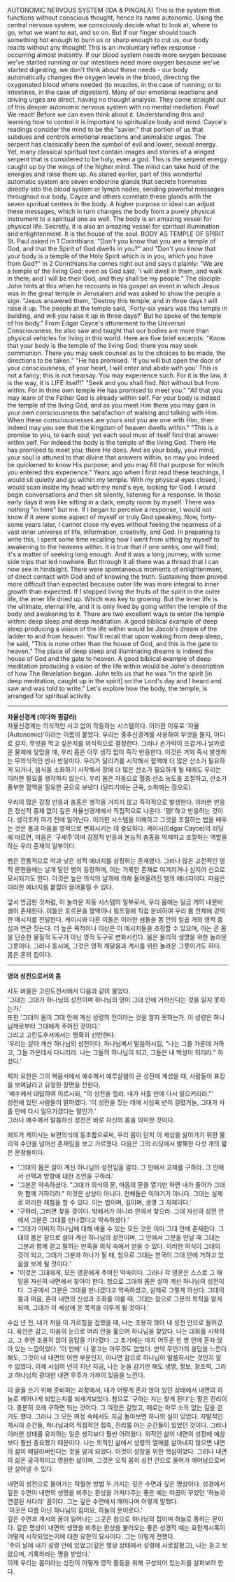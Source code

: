 AUTONOMIC NERVOUS SYSTEM (IDA & PINGALA)
This is the system that functions without conscious thought; hence its name autonomic. Using the central nervous system, we consciously decide what to look at, where to go, what we want to eat, and so on. But if our finger should touch something hot enough to burn us or sharp enough to cut us, our body reacts without any thought! This is an involuntary reflex response - occurring almost instantly. If our blood system needs more oxygen because we've started running or our intestines need more oxygen because we've started digesting, we don't think about these needs - our body automatically changes the oxygen levels in the blood, directing the oxygenated blood where needed (to muscles, in the case of running; or to intestines, in the case of digestion).
Many of our emotional reactions and driving urges are direct, having no thought analysis. They come straight out of this deeper autonomic nervous system with no mental mediation. Pow! We react! Before we can even think about it. Understanding
this and learning how to control it is important to spiritualize body and mind. Cayce's readings consider the mind to be the "savior," that portion of us that subdues and controls emotional reactions and animalistic urges.
The serpent has classically been the symbol of evil and lower, sexual energy. Yet, many classical spiritual text contain images and stories of a winged serpent that is considered to be holy, even a god. This is the serpent energy caught up by the wings
of the higher mind. The mind can take hold of the energies and raise them up.
As stated earlier, part of this wonderful automatic system are seven endocrine glands that secrete hormones directly into the blood system or lymph nodes, sending powerful messages throughout our body. Cayce and others correlate these glands with the seven spiritual centers in the body. A higher purpose or ideal can adjust these messages, which in turn changes the body from a purely physical instrument to a spiritual one as well. The body is an amazing vessel for physical life. Secretly, it is also an amazing vessel for spiritual illumination and enlightenment. It is the house of the soul.
BODY AS TEMPLE OF SPIRIT
St. Paul asked in 1 Corinthians: "Don't you know that you are a temple of God, and that the Spirit of God dwells in you?" and "Don't you know that your body is a temple of the Holy Spirit which is in you, which you have from God?" In 2 Corinthians
he comes right out and says it plainly: "We are a temple of the living God; even as God said, 'I will dwell in them, and walk in them; and I will be their God, and they shall be my people."
The disciple John hints at this when he recounts in his gospel an event in which Jesus was in the great temple in Jerusalem and was asked to show the people a sign. "Jesus answered them, 'Destroy this temple, and in three days I will raise it up. The
people at the temple said, 'Forty-six years was this temple in building, and will you raise it up in three days?' But he spoke of the temple of his body."
From Edgar Cayce's attunement to the Universal Consciousness, he also saw and taught that our bodies are more than physical vehicles for living in this world. Here are five brief excerpts:
"Know that your body is the temple of the living God; there you may seek communion. There you may seek counsel as to the choices to be made, the directions to be taken."
"He has promised. 'If you will but open the door of your consciousness, of your heart, I will enter and abide with you' This is not a fancy; this is not hearsay. You may experience such. For it is the law, it is the way, it is LIFE itself!"
"Seek and you shall find. Not without but from within. For in thine own temple He has promised to meet you."
"All that you may learn of the Father God is already within self. For your body is indeed the temple of the living God, and as you meet Him there you may gain in your own consciousness the satisfaction of walking and talking with Him. When these
consciousnesses are yours and you are one with Him, then indeed may you see that the kingdom of heaven dwells within."
"This is a promise to you, to each soul; yet each soul must of itself find that answer within self. For indeed the body is the temple of the living God. There He has promised to meet you; there He does. And as your body, your mind, your soul is attuned
to that divine that answers within, so may you indeed be quickened to know His purpose; and you may fill that purpose for which you entered this experience."
Years ago when I first read these teachings, I would sit quietly and go within my temple. With my physical eyes closed, I would scan inside my head with my mind's eye, looking for God. I would begin conversations and then sit silently, listening for a response. In those early days it was like sitting in a dark, empty room by myself. There was nothing "in here" but me. If I began to perceive a response, I would not know if it were some aspect of myself or truly God speaking. Now, forty-some years later, I cannot close my eyes without feeling the nearness of a vast inner universe of life, information, creativity, and God. In preparing to write this, I spent some time recalling how I went from sitting by myself to awakening to the heavens within. It is true that if one seeks, one will find; it's a matter of seeking long enough. And it was a long journey, with some side trips that led nowhere. But through it all there was a thread that I can now see in hindsight. There were spontaneous moments of enlightenment, of direct contact with God and of knowing the truth. Sustaining them proved more difficult than expected because outer life was more integral to inner growth than expected. If I stopped living the fruits of the spirit in the outer life, the inner life dried up. Which was key to growing. But the inner life is the ultimate, eternal life, and it is only lived by going within the temple of the body and awakening to it.
There are two excellent ways to enter the temple within: deep sleep and deep meditation. A good biblical example of deep sleep producing a vision of the life within would be Jacob's dream of the ladder to and from heaven. You'll recall that upon waking from deep sleep, he said, "This is none other than the house of God, and this is the gate to heaven." The place of deep sleep and illuminating dreams is indeed the house of God and the gate to heaven. A good biblical example of deep meditation producing a vision of the life within would be John's description of how The Revelation began. John tells us that he was "in the spirit [in deep meditation, caught up in the spirit] on the Lord's day and I heard and saw and was told to write." Let's explore how the body, the temple, is arranged for spiritual activity.

---

**자율신경계 (이다와 핑갈라)**  
자율신경계는 의식적인 사고 없이 작동하는 시스템이다. 이러한 이유로 '자율(Autonomic)'이라는 이름이 붙었다. 우리는 중추신경계를 사용하여 무엇을 볼지, 어디로 갈지, 무엇을 먹고 싶은지를 의식적으로 결정한다. 그러나 손가락이 뜨겁거나 날카로운 물체에 닿았을 때, 우리 몸은 아무 생각 없이 즉각 반응한다. 이것은 거의 즉시 발생하는 무의식적인 반사 반응이다. 우리가 달리기를 시작해서 혈액에 더 많은 산소가 필요하게 되거나, 음식을 소화하기 시작해서 장에 더 많은 산소가 필요하게 될 때에도 우리는 이러한 필요를 생각하지 않는다. 우리 몸은 자동으로 혈중 산소 농도를 조절하고, 산소가 풍부한 혈액을 필요한 곳으로 보낸다 (달리기에는 근육, 소화에는 장으로).

우리의 많은 감정 반응과 충동은 생각을 거치지 않고 즉각적으로 발생한다. 이러한 반응은 정신적 중재 없이 깊은 자율신경계에서 직접적으로 나온다. '펑!'하고 반응하는 것이다. 생각조차 하기 전에 일어난다. 이러한 시스템을 이해하고 그것을 조절하는 법을 배우는 것은 몸과 마음을 영적으로 변화시키는 데 중요하다. 케이시(Edgar Cayce)의 리딩에 따르면, 마음은 '구세주'이며 감정적 반응과 본능적 충동을 억제하고 조절하는 역할을 하는 우리 존재의 일부이다.

뱀은 전통적으로 악과 낮은 성적 에너지를 상징하는 존재였다. 그러나 많은 고전적인 영적 문헌들에는 날개 달린 뱀이 등장하며, 이는 거룩한 존재로 여겨지거나 심지어 신으로 묘사되기도 한다. 이것은 높은 의식의 날개에 의해 들어올려진 뱀의 에너지이다. 마음은 이러한 에너지를 붙잡아 끌어올릴 수 있다.

앞서 언급한 것처럼, 이 놀라운 자동 시스템의 일부로서, 우리 몸에는 일곱 개의 내분비샘이 존재한다. 이들은 호르몬을 혈액이나 림프절에 직접 분비하여 우리 몸 전체에 강력한 메시지를 전달한다. 케이시와 다른 이들은 이러한 샘들을 몸 안의 일곱 개의 영적 중심과 연관 짓는다. 더 높은 목적이나 이상은 이 메시지들을 조정할 수 있으며, 이는 곧 몸을 단순한 물질적 도구가 아닌 영적 도구로 변화시킨다. 몸은 물리적 생명을 위한 놀라운 그릇이다. 그러나 동시에, 그것은 영적 깨달음과 계시를 위한 놀라운 그릇이기도 하다. 몸은 혼의 집이다.

---

**영의 성전으로서의 몸**

사도 바울은 고린도전서에서 다음과 같이 물었다.  
'그대는 그대가 하나님의 성전이며 하나님의 영이 그대 안에 거하신다는 것을 알지 못하는가.'  
또한 '그대의 몸이 그대 안에 계신 성령의 전이라는 것을 알지 못하는가. 이 성령은 하나님께로부터 그대에게 주어진 것이다.'  
그리고 고린도후서에서는 명확히 선언한다.  
'우리는 살아 계신 하나님의 성전이다. 하나님께서 말씀하시길, "나는 그들 가운데 거하고, 그들 가운데서 다니리라. 나는 그들의 하나님이 되고, 그들은 내 백성이 되리라." 하셨다.'

제자 요한은 그의 복음서에서 예수께서 예루살렘의 큰 성전에 계셨을 때, 사람들이 표징을 보여달라고 요청한 장면을 전한다.  
'예수께서 대답하여 이르시되, "이 성전을 헐라. 내가 사흘 만에 다시 일으키리라."'  
성전에 있던 사람들이 말하였다. '이 성전을 짓는 데에 사십육 년이 걸렸거늘, 그대가 사흘 만에 다시 일으키겠다는 말인가.'  
그러나 예수께서 말씀하신 성전은 바로 자신의 몸을 의미한 것이다.

에드가 케이시는 보편의식에 동조함으로써, 우리 몸이 단지 이 세상을 살아가기 위한 물리적 수단을 넘어선 존재임을 보고 가르쳤다. 다음은 그의 리딩에서 발췌한 다섯 개의 짧은 문장들이다.

- '그대의 몸은 살아 계신 하나님의 성전임을 알라. 그 안에서 교제를 구하라. 그 안에서 선택과 방향에 대한 조언을 구하라.'
- '그분은 약속하셨다. "그대가 의식의 문, 마음의 문을 열기만 하면 내가 들어가 그대와 함께 거하리라." 이것은 상상이 아니다. 전해들은 이야기가 아니다. 그대는 실제로 이러한 체험을 할 수 있다. 이는 법이며, 길이며, 생명 그 자체이다.'
- '구하라, 그러면 찾을 것이다. 밖에서가 아니라 안에서 찾으라. 그대 자신의 성전 안에서 그분은 그대를 만나겠다고 약속하셨다.'
- '그대가 아버지 하나님에 대해 배울 수 있는 모든 것은 이미 그대 안에 존재한다. 그대의 몸은 참으로 살아 계신 하나님의 성전이며, 그 안에서 그분을 만날 때 그대는 그분과 함께 걷고 말하는 만족을 의식 속에서 얻을 수 있다. 이러한 의식이 그대의 것이 되고, 그대가 그분과 하나가 될 때, 참으로 그대는 천국이 그대 안에 거하고 있음을 보게 될 것이다.'
- '이것은 그대에게, 모든 영혼에게 주어진 약속이다. 그러나 각 영혼은 스스로 그 해답을 자신의 내면에서 찾아야 한다. 참으로 그대의 몸은 살아 계신 하나님의 성전이다. 그곳에서 그분은 그대를 만나겠다고 약속하셨고, 실제로 그렇게 하신다. 그대의 몸과 마음, 혼이 내면의 신성과 조화를 이룰 때, 그대는 참으로 그분의 목적을 알게 되며, 그대가 이 세상에 온 목적을 이루게 될 것이다.'

수십 년 전, 내가 처음 이 가르침을 접했을 때, 나는 조용히 앉아 내 성전 안으로 들어갔다. 육안은 감고, 마음의 눈으로 머리 안을 훑으며 하나님을 찾았다. 나는 대화를 시작하고, 그 후엔 조용히 앉아 응답을 기다렸다. 그 초기에는 마치 어두운 빈 방 안에 혼자 앉아 있는 느낌이었다. '이 안에' 나 말고는 아무것도 없었다. 만약 무언가의 응답을 느낀다 해도, 그것이 내 내면의 어떤 부분인지, 아니면 참으로 하나님이 말씀하시는 것인지 알 수 없었다. 이제 사십여 년이 지난 지금, 나는 눈을 감기만 해도 생명, 정보, 창조력, 그리고 하나님의 광대한 내면 우주가 가까이 있음을 느낀다.

이 글을 쓰기 위해 준비하는 과정에서, 내가 어떻게 혼자 앉아 있던 상태에서 내면의 하늘로 깨어나게 되었는지를 되새겨보았다. 참으로 '구하는 자는 찾게 된다'는 말은 진리이다. 충분히 오래 구하면 되는 것이다. 그 여정은 길었고, 때로는 아무 소득 없는 길을 걷기도 했다. 그러나 그 모든 여정 속에서도 지금 돌아보면 하나의 실이 있었다. 자발적인 계시의 순간들, 하나님과의 직접적인 접촉, 진리를 아는 순간들이 있었던 것이다. 그러나 이러한 상태를 유지하는 일은 생각보다 훨씬 어려웠다. 외적인 삶이 내면의 성장에 예상보다 훨씬 중요했기 때문이다. 나는 외적인 삶에서 성령의 열매를 살아내지 않으면 내면의 삶이 메말라버린다는 것을 알게 되었다. 이것이 성장을 위한 핵심이었다. 그러나 내면의 삶은 궁극적이고 영원한 삶이며, 그것은 오직 몸의 성전 안으로 들어가 깨어남으로써만 살아낼 수 있다.

내면의 성전으로 들어가는 탁월한 방법 두 가지는 깊은 수면과 깊은 명상이다. 성경에서 깊은 수면이 내면의 생명을 비추는 환상을 가져다주는 좋은 예는 야곱이 꾸었던 '하늘과 연결된 사다리' 꿈이다. 그는 깊은 수면에서 깨어나며 이렇게 말했다.  
'이곳은 다름 아닌 하나님의 집이요, 하늘의 문이로다.'  
깊은 수면과 계시의 꿈이 일어나는 그곳은 참으로 하나님의 집이며 하늘로 통하는 문이다. 깊은 명상이 내면의 생명을 비추는 환상을 불러오는 좋은 성경적 예는 요한계시록이 어떻게 시작되었는지에 대한 요한의 묘사이다. 그는 이렇게 전했다.  
'주의 날에 내가 성령 안에 있었고(깊은 명상 상태에서 성령에 사로잡혔고), 나는 듣고 보았으며, 기록하라는 명을 받았다.'  
이제 우리는 몸이라는 성전이 어떻게 영적 활동을 위해 구성되어 있는지를 살펴보려 한다.